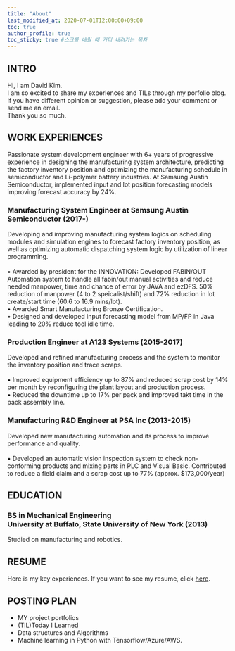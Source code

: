 ```yaml
---
title: "About"
last_modified_at: 2020-07-01T12:00:00+09:00
toc: true
author_profile: true
toc_sticky: true #스크롤 내릴 때 가티 내려가는 목차
---
```


## INTRO
Hi, I am David Kim.<br>
I am so excited to share my experiences and TILs through my porfolio blog. If you have different opinion or suggestion, please add your comment or send me an email.<br>
Thank you so much.<br>


## WORK EXPERIENCES
Passionate system development engineer with 6+ years of progressive experience in designing the manufacturing system architecture, predicting the factory inventory position and optimizing the manufacturing schedule in semiconductor and Li-polymer battery industries. At Samsung Austin Semiconductor, implemented input and lot position forecasting models improving forecast accuracy by 24%.

### Manufacturing System Engineer at Samsung Austin Semiconductor (2017-)
<p>Developing and improving manufacturing system logics on scheduling modules and simulation engines to forecast factory inventory position, as well as optimizing automatic dispatching system logic by utilization of linear programming.<br>
<br>• Awarded by president for the INNOVATION: Developed FABIN/OUT Automation system to handle all fabin/out manual activities and reduce needed manpower, time and chance of error by JAVA and ezDFS. 50% reduction of manpower (4 to 2 speicalist/shift) and 72% reduction in lot create/start time (60.6 to 16.9 mins/lot).
<br>• Awarded Smart Manufacturing Bronze Certification.
<br>• Designed and developed input forecasting model from MP/FP in Java leading to 20% reduce tool idle time.
</p>

### Production Engineer at A123 Systems (2015-2017)
<p>Developed and refined manufacturing process and the system to monitor the inventory position and trace scraps.<br>
<br>• Improved equipment efficiency up to 87% and reduced scrap cost by 14% per month by reconfiguring the plant layout and production process. 
<br>• Reduced the downtime up to 17% per pack and improved takt time in the pack assembly line.
</p>

### Manufacturing R&D Engineer at PSA Inc (2013-2015)
<p>Developed new manufacturing automation and its process to improve performance and quality.<br>
<br>• Developed an automatic vision inspection system to check non-conforming products and mixing parts in PLC and Visual Basic. Contributed to reduce a field claim and a scrap cost up to 77% (approx. $173,000/year)
</p>


## EDUCATION
### BS in Mechanical Engineering<br>University at Buffalo, State University of New York (2013)
<p>Studied on manufacturing and robotics.</p>


## RESUME
Here is my key experiences. If you want to see my resume, click [here](resume.pdf).


## POSTING PLAN
- MY project portfolios
- (TIL)Today I Learned
- Data structures and Algorithms
- Machine learning in Python with Tensorflow/Azure/AWS.
